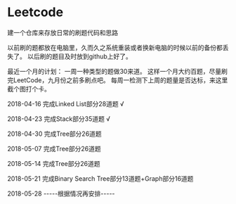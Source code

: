 # Leetcode
建一个仓库来存放日常的刷题代码和思路

以前刷的题都放在电脑里，久而久之系统重装或者换新电脑的时候以前的备份都丢失了。
以后刷的题目及时放到github上好了。

最近一个月的计划：
一周一种类型的题做30来道。
这样一个月大约百题，尽量刷完LeetCode，九月份之前多刷点吧。
每周一检测下上周的题量是否达标，来这里截个图打个卡。

2018-04-16 完成Linked List部分28道题 √

2018-04-23 完成Stack部分35道题 √

2018-04-30 完成Tree部分26道题

2018-05-07 完成Tree部分26道题

2018-05-14 完成Tree部分26道题

2018-05-21 完成Binary Search Tree部分13道题+Graph部分16道题

2018-05-28 -----根据情况再安排-----



